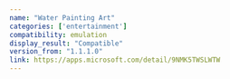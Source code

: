 ```yaml
---
name: "Water Painting Art"
categories: ['entertainment']
compatibility: emulation
display_result: "Compatible"
version_from: "1.1.1.0"
link: https://apps.microsoft.com/detail/9NMK5TWSLWTW
---
```

